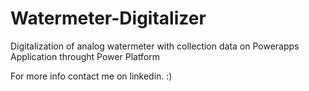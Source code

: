 # Watermeter-Digitalizer
Digitalization of analog watermeter with collection data on Powerapps Application throught Power Platform

For more info contact me on linkedin. :)
